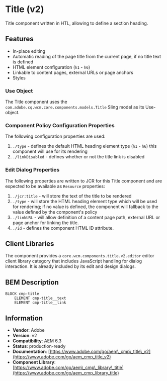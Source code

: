 <!--
Copyright 2017 Adobe

Licensed under the Apache License, Version 2.0 (the "License");
you may not use this file except in compliance with the License.
You may obtain a copy of the License at

    http://www.apache.org/licenses/LICENSE-2.0

Unless required by applicable law or agreed to in writing, software
distributed under the License is distributed on an "AS IS" BASIS,
WITHOUT WARRANTIES OR CONDITIONS OF ANY KIND, either express or implied.
See the License for the specific language governing permissions and
limitations under the License.
-->
Title (v2)
====
Title component written in HTL, allowing to define a section heading.

## Features

* In-place editing
* Automatic reading of the page title from the current page, if no title text is defined
* HTML element configuration (`h1` - `h6`)
* Linkable to content pages, external URLs or page anchors
* Styles

### Use Object

The Title component uses the `com.adobe.cq.wcm.core.components.models.Title` Sling model as its Use-object.

### Component Policy Configuration Properties

The following configuration properties are used:

1. `./type` - defines the default HTML heading element type (`h1` - `h6`) this component will use for its rendering
2. `./linkDisabled` - defines whether or not the title link is disabled

### Edit Dialog Properties

The following properties are written to JCR for this Title component and are expected to be available as `Resource`
properties:

1. `./jcr:title` - will store the text of the title to be rendered
2. `./type` - will store the HTML heading element type which will be used for rendering; if no value is defined, the
   component will fallback to the value defined by the component's policy
3. `./linkURL` - will allow definition of a content page path, external URL or page anchor for linking the title.
4. `./id` - defines the component HTML ID attribute.

## Client Libraries

The component provides a `core.wcm.components.title.v2.editor` editor client library category that includes JavaScript
handling for dialog interaction. It is already included by its edit and design dialogs.

## BEM Description

```
BLOCK cmp-title
    ELEMENT cmp-title__text
    ELEMENT cmp-title__link
```

## Information

* **Vendor**: Adobe
* **Version**: v2
* **Compatibility**: AEM 6.3
* **Status**: production-ready
* **Documentation**: [https://www.adobe.com/go/aem\_cmp\_title\_v2](https://www.adobe.com/go/aem_cmp_title_v2)
* **Component
  Library**: [https://www.adobe.com/go/aem\_cmp\_library\_title](https://www.adobe.com/go/aem_cmp_library_title)
